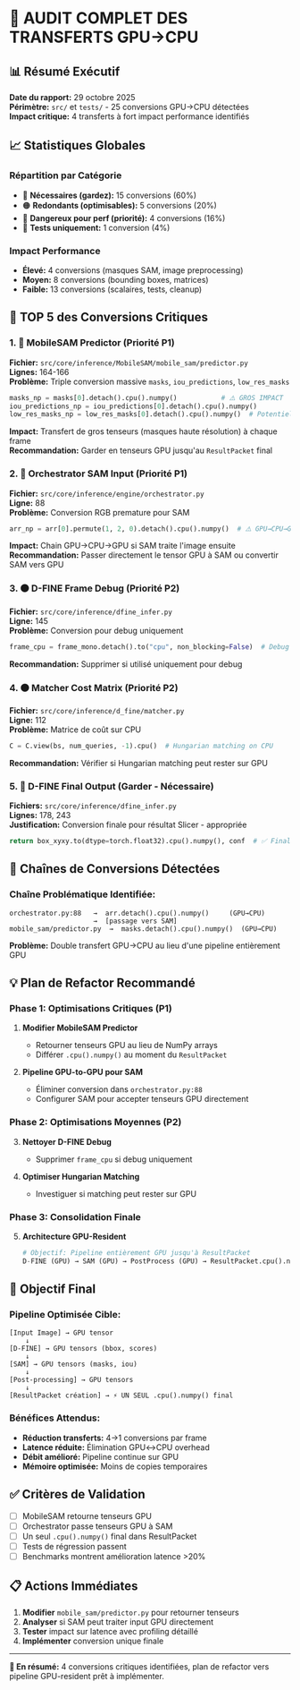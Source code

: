 # 🧭 AUDIT COMPLET DES TRANSFERTS GPU→CPU

## 📊 Résumé Exécutif

**Date du rapport:** 29 octobre 2025  
**Périmètre:** `src/` et `tests/` - 25 conversions GPU→CPU détectées  
**Impact critique:** 4 transferts à fort impact performance identifiés

## 📈 Statistiques Globales

### Répartition par Catégorie
- 🔵 **Nécessaires (gardez):** 15 conversions (60%)
- 🟠 **Redondants (optimisables):** 5 conversions (20%)  
- 🔴 **Dangereux pour perf (priorité):** 4 conversions (16%)
- 🧪 **Tests uniquement:** 1 conversion (4%)

### Impact Performance
- **Élevé:** 4 conversions (masques SAM, image preprocessing)
- **Moyen:** 8 conversions (bounding boxes, matrices)
- **Faible:** 13 conversions (scalaires, tests, cleanup)

## 🚨 TOP 5 des Conversions Critiques

### 1. 🔴 **MobileSAM Predictor** (Priorité P1)
**Fichier:** `src/core/inference/MobileSAM/mobile_sam/predictor.py`  
**Lignes:** 164-166  
**Problème:** Triple conversion massive `masks`, `iou_predictions`, `low_res_masks`
```python
masks_np = masks[0].detach().cpu().numpy()           # ⚠️ GROS IMPACT
iou_predictions_np = iou_predictions[0].detach().cpu().numpy()
low_res_masks_np = low_res_masks[0].detach().cpu().numpy()  # Potentiellement inutile
```
**Impact:** Transfert de gros tenseurs (masques haute résolution) à chaque frame  
**Recommandation:** Garder en tenseurs GPU jusqu'au `ResultPacket` final

### 2. 🔴 **Orchestrator SAM Input** (Priorité P1)
**Fichier:** `src/core/inference/engine/orchestrator.py`  
**Ligne:** 88  
**Problème:** Conversion RGB premature pour SAM
```python
arr_np = arr[0].permute(1, 2, 0).detach().cpu().numpy()  # ⚠️ GPU→CPU→GPU chain
```
**Impact:** Chain GPU→CPU→GPU si SAM traite l'image ensuite  
**Recommandation:** Passer directement le tensor GPU à SAM ou convertir SAM vers GPU

### 3. 🟠 **D-FINE Frame Debug** (Priorité P2)
**Fichier:** `src/core/inference/dfine_infer.py`  
**Ligne:** 145  
**Problème:** Conversion pour debug uniquement
```python
frame_cpu = frame_mono.detach().to("cpu", non_blocking=False)  # Debug only?
```
**Recommandation:** Supprimer si utilisé uniquement pour debug

### 4. 🟠 **Matcher Cost Matrix** (Priorité P2)
**Fichier:** `src/core/inference/d_fine/matcher.py`  
**Ligne:** 112  
**Problème:** Matrice de coût sur CPU
```python
C = C.view(bs, num_queries, -1).cpu()  # Hungarian matching on CPU
```
**Recommandation:** Vérifier si Hungarian matching peut rester sur GPU

### 5. 🔵 **D-FINE Final Output** (Garder - Nécessaire)
**Fichiers:** `src/core/inference/dfine_infer.py`  
**Lignes:** 178, 243  
**Justification:** Conversion finale pour résultat Slicer - appropriée
```python
return box_xyxy.to(dtype=torch.float32).cpu().numpy(), conf  # ✅ Final output OK
```

## 🔄 Chaînes de Conversions Détectées

### Chaîne Problématique Identifiée:
```
orchestrator.py:88   →  arr.detach().cpu().numpy()     (GPU→CPU)
                     →  [passage vers SAM]
mobile_sam/predictor.py  →  masks.detach().cpu().numpy()  (GPU→CPU)
```

**Problème:** Double transfert GPU→CPU au lieu d'une pipeline entièrement GPU

## 💡 Plan de Refactor Recommandé

### Phase 1: Optimisations Critiques (P1)
1. **Modifier MobileSAM Predictor**
   - Retourner tenseurs GPU au lieu de NumPy arrays
   - Différer `.cpu().numpy()` au moment du `ResultPacket`
   
2. **Pipeline GPU-to-GPU pour SAM**
   - Éliminer conversion dans `orchestrator.py:88`  
   - Configurer SAM pour accepter tenseurs GPU directement

### Phase 2: Optimisations Moyennes (P2)
3. **Nettoyer D-FINE Debug**
   - Supprimer `frame_cpu` si debug uniquement
   
4. **Optimiser Hungarian Matching**
   - Investiguer si matching peut rester sur GPU

### Phase 3: Consolidation Finale
5. **Architecture GPU-Resident**
   ```python
   # Objectif: Pipeline entièrement GPU jusqu'à ResultPacket
   D-FINE (GPU) → SAM (GPU) → PostProcess (GPU) → ResultPacket.cpu().numpy()
   ```

## 🎯 Objectif Final

### Pipeline Optimisée Cible:
```
[Input Image] → GPU tensor
    ↓
[D-FINE] → GPU tensors (bbox, scores)
    ↓  
[SAM] → GPU tensors (masks, iou)
    ↓
[Post-processing] → GPU tensors
    ↓
[ResultPacket création] → ⚡ UN SEUL .cpu().numpy() final
```

### Bénéfices Attendus:
- **Réduction transferts:** 4→1 conversions par frame
- **Latence réduite:** Élimination GPU↔CPU overhead  
- **Débit amélioré:** Pipeline continue sur GPU
- **Mémoire optimisée:** Moins de copies temporaires

## ✅ Critères de Validation

- [ ] MobileSAM retourne tenseurs GPU
- [ ] Orchestrator passe tenseurs GPU à SAM  
- [ ] Un seul `.cpu().numpy()` final dans ResultPacket
- [ ] Tests de régression passent
- [ ] Benchmarks montrent amélioration latence >20%

## 📋 Actions Immédiates

1. **Modifier** `mobile_sam/predictor.py` pour retourner tenseurs
2. **Analyser** si SAM peut traiter input GPU directement
3. **Tester** impact sur latence avec profiling détaillé
4. **Implémenter** conversion unique finale

---
**🏁 En résumé:** 4 conversions critiques identifiées, plan de refactor vers pipeline GPU-resident prêt à implémenter.